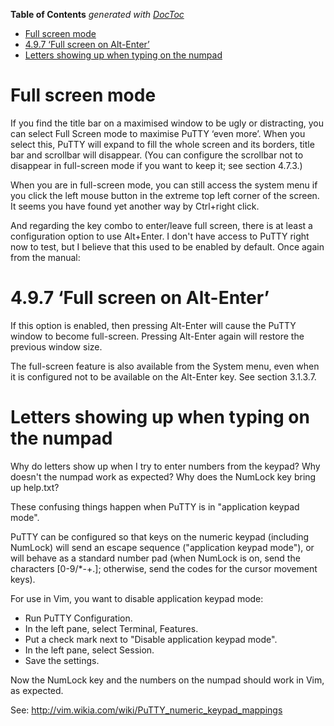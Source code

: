 <!-- START doctoc generated TOC please keep comment here to allow auto update -->
<!-- DON'T EDIT THIS SECTION, INSTEAD RE-RUN doctoc TO UPDATE -->
**Table of Contents**  *generated with [DocToc](https://github.com/thlorenz/doctoc)*

- [Full screen mode](#full-screen-mode)
- [4.9.7 ‘Full screen on Alt-Enter’](#497-full-screen-on-alt-enter)
- [Letters showing up when typing on the numpad](#letters-showing-up-when-typing-on-the-numpad)

<!-- END doctoc generated TOC please keep comment here to allow auto update -->

# Full screen mode

If you find the title bar on a maximised window to be ugly or distracting, you can select Full Screen mode to maximise PuTTY ‘even more’. When you select this, PuTTY will expand to fill the whole screen and its borders, title bar and scrollbar will disappear. (You can configure the scrollbar not to disappear in full-screen mode if you want to keep it; see section 4.7.3.)

When you are in full-screen mode, you can still access the system menu if you click the left mouse button in the extreme top left corner of the screen.
It seems you have found yet another way by Ctrl+right click.

And regarding the key combo to enter/leave full screen, there is at least a configuration option to use Alt+Enter. I don't have access to PuTTY right now to test, but I believe that this used to be enabled by default. Once again from the manual:

# 4.9.7 ‘Full screen on Alt-Enter’

If this option is enabled, then pressing Alt-Enter will cause the PuTTY window to become full-screen. Pressing Alt-Enter again will restore the previous window size.

The full-screen feature is also available from the System menu, even when it is configured not to be available on the Alt-Enter key. See section 3.1.3.7.

# Letters showing up when typing on the numpad

Why do letters show up when I try to enter numbers from the keypad? Why doesn't the numpad work as expected? Why does the NumLock key bring up help.txt?

These confusing things happen when PuTTY is in "application keypad mode".

PuTTY can be configured so that keys on the numeric keypad (including NumLock) will send an escape sequence ("application keypad mode"), or will behave as a standard number pad (when NumLock is on, send the characters  [0-9/*-+.]; otherwise, send the codes for the cursor movement keys).

For use in Vim, you want to disable application keypad mode:

* Run PuTTY Configuration.
* In the left pane, select Terminal, Features.
* Put a check mark next to "Disable application keypad mode".
* In the left pane, select Session.
* Save the settings.

Now the NumLock key and the numbers on the numpad should work in Vim, as expected.

See: http://vim.wikia.com/wiki/PuTTY_numeric_keypad_mappings
